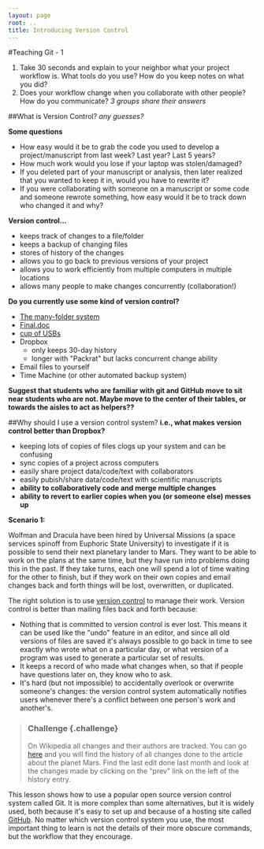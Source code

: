 ```yaml
---
layout: page
root: ..
title: Introducing Version Control
---
```


#Teaching Git - 1

1. Take 30 seconds and explain to your neighbor what your project workflow is. What tools do you use? How do you keep notes on what you did?
2. Does your workflow change when you collaborate with other people? How do you communicate?
_3 groups share their answers_

##What is Version Control?
_any guesses?_

__Some questions__

* How easy would it be to grab the code you used to develop a project/manuscript from last week? Last year? Last 5 years?
* How much work would you lose if your laptop was stolen/damaged?
* If you deleted part of your manuscript or analysis, then later realized that you wanted to keep it in, would you have to rewrite it?
* If you were collaborating with someone on a manuscript or some code and someone rewrote something, how easy would it be to track down who changed it and why?

__Version control...__

* keeps track of changes to a file/folder
* keeps a backup of changing files
* stores of history of the changes
* allows you to go back to previous versions of your project
* allows you to work efficiently from multiple computers in multiple locations
* allows many people to make changes concurrently (collaboration!)

__Do you currently use some kind of version control?__

* [The many-folder system](http://hginit.com/i/01-copies.png)
* [Final.doc](http://www.phdcomics.com/comics/archive.php?comicid=1531)
* [cup of USBs](http://www.eeweb.com/rtz/version-control)
* Dropbox
  * only keeps 30-day history
  * longer with "Packrat" but lacks concurrent change ability
* Email files to yourself
* Time Machine (or other automated backup system)

__Suggest that students who are familiar with git and GitHub move to sit near students who are not.
Maybe move to the center of their tables, or towards the aisles to act as helpers??__

##Why should I use a version control system?
__i.e., what makes version control better than Dropbox?__

* keeping lots of copies of files clogs up your system and can be confusing
* sync copies of a project across computers
* easily share project data/code/text with collaborators
* easily pubish/share data/code/text with scientific manuscripts
* __ability to collaboratively code and merge multiple changes__
* __ability to revert to earlier copies when you (or someone else) messes up__

__Scenario 1:__

Wolfman and Dracula have been hired by Universal Missions
(a space services spinoff from Euphoric State University)
to investigate if it is possible to send their next planetary lander to Mars.
They want to be able to work on the plans at the same time,
but they have run into problems doing this in the past.
If they take turns,
each one will spend a lot of time waiting for the other to finish,
but if they work on their own copies and email changes back and forth
things will be lost, overwritten, or duplicated.

The right solution is to use [version control](../../gloss.html#version-control)
to manage their work.
Version control is better than mailing files back and forth because:

*   Nothing that is committed to version control is ever lost.
    This means it can be used like the "undo" feature in an editor,
    and since all old versions of files are saved
    it's always possible to go back in time to see exactly who wrote what on a particular day,
    or what version of a program was used to generate a particular set of results.
*   It keeps a record of who made what changes when,
    so that if people have questions later on,
    they know who to ask.
*   It's hard (but not impossible) to accidentally overlook or overwrite someone's changes:
    the version control system automatically notifies users
    whenever there's a conflict between one person's work and another's.

> ### Challenge {.challenge}
>
> On Wikipedia all changes and their authors are tracked. You can go
> [here](https://en.wikipedia.org/w/index.php?title=Mars&action=history)
> and you will find the history of all changes done to the article about the planet
> Mars. Find the last edit done last month and look at the changes made by
> clicking on the "prev" link on the left of the history entry.

This lesson shows how to use
a popular open source version control system called Git.
It is more complex than some alternatives,
but it is widely used,
both because it's easy to set up
and because of a hosting site called [GitHub](http://github.com).
No matter which version control system you use,
the most important thing to learn is not the details of their more obscure commands,
but the workflow that they encourage.
